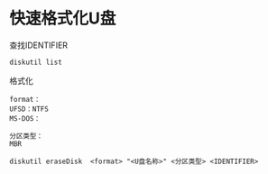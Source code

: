 # 快速格式化U盘

查找IDENTIFIER

```bash
diskutil list
```

格式化

```纯文本
format：
UFSD：NTFS
MS-DOS：

分区类型：
MBR

diskutil eraseDisk  <format> "<U盘名称>" <分区类型> <IDENTIFIER>
```
